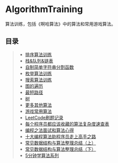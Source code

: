 # AlgorithmTraining
算法训练，包括《啊哈算法》中的算法和常用游戏算法。

## 目录
>* [排序算法训练](https://github.com/XINCGer/AlgorithmTraining/tree/master/sort)
>* [栈&队列&链表](https://github.com/XINCGer/AlgorithmTraining/tree/master/stack%26queue%26linklist)
>* [自制简单字符串分割函数](https://github.com/XINCGer/AlgorithmTraining/tree/master/StringSlipt)
>* [枚举算法训练](https://github.com/XINCGer/AlgorithmTraining/tree/master/enum)
>* [搜索算法训练](https://github.com/XINCGer/AlgorithmTraining/tree/master/SearchTraining)
>* [图的遍历](https://github.com/XINCGer/AlgorithmTraining/tree/master/Graph_traversal)
>* [最短路径](https://github.com/XINCGer/AlgorithmTraining/tree/master/shortest_path)
>* [树](https://github.com/XINCGer/AlgorithmTraining/tree/master/tree)
>* [更多其他算法](https://github.com/XINCGer/AlgorithmTraining/tree/master/Morepractices)  
>* [游戏常用算法](https://github.com/XINCGer/AlgorithmTraining/tree/master/GameAlgorithm)  
>* [LeetCode刷题记录](./leetcode)  
>* [每个程序员都应该收藏的算法复杂度速查表](https://linux.cn/article-7480-1.html)    
>* [编程之法面试和算法心得](./编程之法面试和算法心得)  
>* [十大编程算法助程序员走上高手之路](https://mp.weixin.qq.com/s?__biz=MjM5NTY1MjY0MQ==&mid=2650743220&idx=3&sn=bea9414d49d5e33681a64d408e7a6d0a&chksm=befeb4fa89893dec270235c17faeeb671b514f7c25f9e702c9800f38fce61d77eac735c60722&mpshare=1&scene=23&srcid=09209Jrcr5uDt20KP3OZ03W4#rd)  
>* [常见数据结构与算法整理总结（上）](https://mp.weixin.qq.com/s/oY6uZhEpK2EviC33RiotkA)  
>* [常见数据结构与算法整理总结（下）](https://mp.weixin.qq.com/s/hQ8VyMpgpMuTPC9ANDTqaQ)  
>* [5分钟学算法系列](./AlgorithmIn5Min)  
